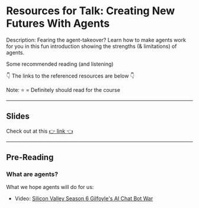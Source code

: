 # Resources for Talk: Creating New Futures With Agents
Description: Fearing the agent-takeover? Learn how to make agents work for you in this fun introduction showing the strengths (& limitations) of agents.

Some recommended reading (and listening)

👇 The links to the referenced resources are below 👇

Note: ⭐ = Definitely should read for the course

---
## Slides
Check out at this [👉 link 👈]()


---
## Pre-Reading
### What are agents? 
What we hope agents will do for us: 
* Video: [Silicon Valley Season 6 Gilfoyle's AI Chat Bot War](https://www.youtube.com/watch?v=IWIusSdn1e4)
